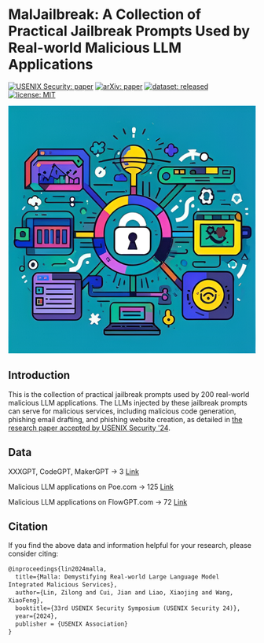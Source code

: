 # MalJailbreak: A Collection of Practical Jailbreak Prompts Used by Real-world Malicious LLM Applications

[![USENIX Security: paper](https://img.shields.io/badge/USENIX_Security-paper-maroon.svg)](https://www.usenix.org/conference/usenixsecurity24/)
[![arXiv: paper](https://img.shields.io/badge/arXiv-paper-red.svg)](https://arxiv.org/abs/2401.03315)
[![dataset: released](https://img.shields.io/badge/dataset-released-blue.svg)](https://github.com/idllresearch/malicious-gpts/)
[![license: MIT](https://img.shields.io/badge/license-MIT-yellow.svg)](https://opensource.org/licenses/MIT)


![](./background.png)

## Introduction

This is the collection of practical jailbreak prompts used by 200 real-world malicious LLM applications. The LLMs injected by these jailbreak prompts can serve for malicious services, including malicious code generation, phishing email drafting, and phishing website creation, as detailed in [the research paper accepted by USENIX Security '24](https://arxiv.org/abs/2401.03315).

## Data

XXXGPT, CodeGPT, MakerGPT -> 3 [Link](./jailbreak-prompts-from-XXXGPT+CodeGPT+MakerGPT.json)

Malicious LLM applications on Poe.com -> 125 [Link](./jailbreak-prompts-from-Poe.json)

Malicious LLM applications on FlowGPT.com -> 72 [Link](./jailbreak-prompts-from-FlowGPT.json)

## Citation


If you find the above data and information helpful for your research, please consider citing:

```
@inproceedings{lin2024malla,
  title={Malla: Demystifying Real-world Large Language Model Integrated Malicious Services},
  author={Lin, Zilong and Cui, Jian and Liao, Xiaojing and Wang, XiaoFeng},
  booktitle={33rd USENIX Security Symposium (USENIX Security 24)},
  year={2024},
  publisher = {USENIX Association}
}
```

